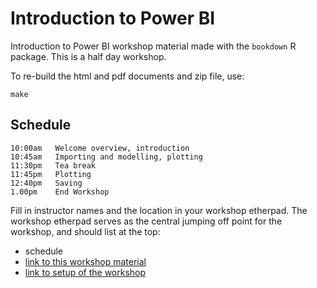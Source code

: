 # Introduction to Power BI

Introduction to Power BI workshop material made with the `bookdown` R package. This is a half day workshop.

To re-build the html and pdf documents and zip file, use:

```
make
```

## Schedule

```
10:00am   Welcome overview, introduction
10:45am   Importing and modelling, plotting
11:30pm   Tea break 
11:45pm   Plotting
12:40pm   Saving
1.00pm    End Workshop
```

Fill in instructor names and the location in your workshop etherpad. The workshop etherpad serves as the central jumping off point for the workshop, and should list at the top:

* schedule
* [link to this workshop material](https://htmlpreview.github.io/?https://raw.githubusercontent.com/MonashDataFluency/Power_BI/master/docs/saving-and-exporting.html)
* [link to setup of the workshop](https://htmlpreview.github.io/?https://raw.githubusercontent.com/MonashDataFluency/Power_BI/master/docs/index.html)
